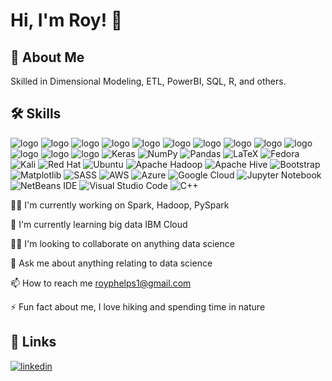 
# Hi, I'm Roy! 👋


## 🚀 About Me
Skilled in Dimensional Modeling, ETL, PowerBI, SQL, R, and others.
## 🛠 Skills


![logo](https://img.shields.io/badge/Python-3776AB?style=for-the-badge&logo=python&logoColor=white)
![logo](https://img.shields.io/badge/Java-ED8B00?style=for-the-badge&logo=openjdk&logoColor=white)
![logo](https://img.shields.io/badge/R-276DC3?style=for-the-badge&logo=r&logoColor=white)
![logo](https://img.shields.io/badge/MySQL-00000F?style=for-the-badge&logo=mysql&logoColor=white)
![logo](https://img.shields.io/badge/Tableau-E97627?style=for-the-badge&logo=Tableau&logoColor=white)
![logo](https://img.shields.io/badge/TensorFlow-FF6F00?style=for-the-badge&logo=tensorflow&logoColor=white)
![logo](https://img.shields.io/badge/Spark%20AR-FF5C83?style=for-the-badge&logo=SparkAR&logoColor=white)
![logo](https://img.shields.io/badge/Eclipse-2C2255?style=for-the-badge&logo=eclipse&logoColor=white)
![logo](https://img.shields.io/badge/Notepad++-90E59A.svg?style=for-the-badge&logo=notepad%2B%2B&logoColor=black)
![logo](https://img.shields.io/badge/RStudio-75AADB?style=for-the-badge&logo=RStudio&logoColor=white)
![logo](https://img.shields.io/badge/Visual_Studio-5C2D91?style=for-the-badge&logo=visual%20studio&logoColor=white)
![logo](https://img.shields.io/badge/GNU%20Bash-4EAA25?style=for-the-badge&logo=GNU%20Bash&logoColor=white)
![logo](https://img.shields.io/badge/Linux-FCC624?style=for-the-badge&logo=linux&logoColor=black)
![Keras](https://img.shields.io/badge/Keras-%23D00000.svg?style=for-the-badge&logo=Keras&logoColor=white)
![NumPy](https://img.shields.io/badge/numpy-%23013243.svg?style=for-the-badge&logo=numpy&logoColor=white)
![Pandas](https://img.shields.io/badge/pandas-%23150458.svg?style=for-the-badge&logo=pandas&logoColor=white)
![LaTeX](https://img.shields.io/badge/latex-%23008080.svg?style=for-the-badge&logo=latex&logoColor=white)
![Fedora](https://img.shields.io/badge/Fedora-294172?style=for-the-badge&logo=fedora&logoColor=white)
![Kali](https://img.shields.io/badge/Kali-268BEE?style=for-the-badge&logo=kalilinux&logoColor=white)
![Red Hat](https://img.shields.io/badge/Red%20Hat-EE0000?style=for-the-badge&logo=redhat&logoColor=white)
![Ubuntu](https://img.shields.io/badge/Ubuntu-E95420?style=for-the-badge&logo=ubuntu&logoColor=white)
![Apache Hadoop](https://img.shields.io/badge/Apache%20Hadoop-66CCFF?style=for-the-badge&logo=apachehadoop&logoColor=black)
![Apache Hive](https://img.shields.io/badge/Apache%20Hive-FDEE21?style=for-the-badge&logo=apachehive&logoColor=black)
![Bootstrap](https://img.shields.io/badge/bootstrap-%238511FA.svg?style=for-the-badge&logo=bootstrap&logoColor=white)
![Matplotlib](https://img.shields.io/badge/Matplotlib-%23ffffff.svg?style=for-the-badge&logo=Matplotlib&logoColor=black)
![SASS](https://img.shields.io/badge/SASS-hotpink.svg?style=for-the-badge&logo=SASS&logoColor=white)
![AWS](https://img.shields.io/badge/AWS-%23FF9900.svg?style=for-the-badge&logo=amazon-aws&logoColor=white)
![Azure](https://img.shields.io/badge/azure-%230072C6.svg?style=for-the-badge&logo=microsoftazure&logoColor=white)
![Google Cloud](https://img.shields.io/badge/GoogleCloud-%234285F4.svg?style=for-the-badge&logo=google-cloud&logoColor=white)
![Jupyter Notebook](https://img.shields.io/badge/jupyter-%23FA0F00.svg?style=for-the-badge&logo=jupyter&logoColor=white)
![NetBeans IDE](https://img.shields.io/badge/NetBeansIDE-1B6AC6.svg?style=for-the-badge&logo=apache-netbeans-ide&logoColor=white)
![Visual Studio Code](https://img.shields.io/badge/Visual%20Studio%20Code-0078d7.svg?style=for-the-badge&logo=visual-studio-code&logoColor=white)
![C++](https://img.shields.io/badge/c++-%2300599C.svg?style=for-the-badge&logo=c%2B%2B&logoColor=white)









👩‍💻 I'm currently working on Spark, Hadoop, PySpark

🧠 I'm currently learning big data IBM Cloud

👯‍♀️ I'm looking to collaborate on anything data science

💬 Ask me about anything relating to data science

📫 How to reach me royphelps1@gmail.com 

⚡️ Fun fact about me, I love hiking and spending time in nature


## 🔗 Links

[![linkedin](https://img.shields.io/badge/linkedin-0A66C2?style=for-the-badge&logo=linkedin&logoColor=white)](https://www.linkedin.com/in/roy-p-67661561/)


